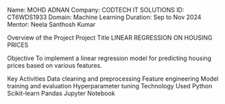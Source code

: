 Name: MOHD ADNAN
Company: CODTECH IT SOLUTIONS
ID: CT6WDS1933
Domain: Machine Learning
Duration: Sep to Nov 2024
Mentor: Neela Santhosh Kumar

Overview of the Project
Project Title
LINEAR REGRESSION ON HOUSING PRICES

Objective
To implement a linear regression model for predicting housing prices based on various features.

Key Activities
Data cleaning and preprocessing
Feature engineering
Model training and evaluation
Hyperparameter tuning
Technology Used
Python
Scikit-learn
Pandas
Jupyter Notebook
